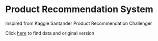 # Product Recommendation System

Inspired from Kaggle Santander Product Recommendation Challenger

Click [here] to find data and original version

[here]: <https://www.kaggle.com/anokas/collaborative-filtering-btb-lb-0-01691>
